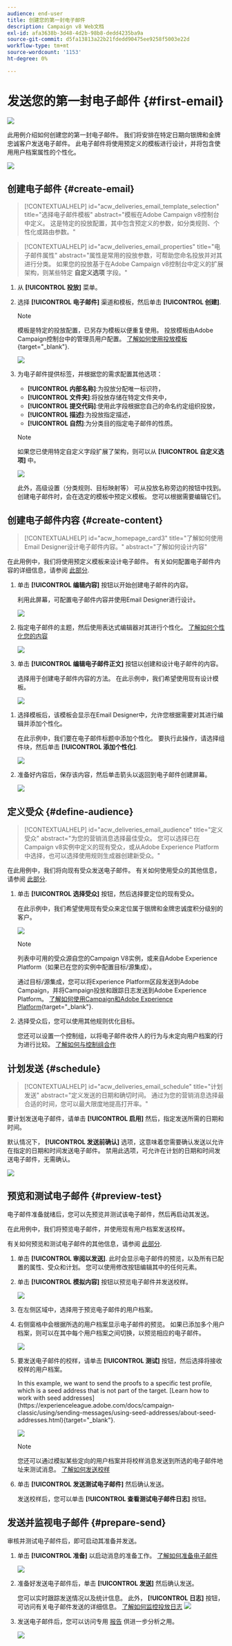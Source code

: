 ```yaml
---
audience: end-user
title: 创建您的第一封电子邮件
description: Campaign v8 Web文档
exl-id: afa3638b-3d48-4d2b-98b8-dedd4235ba9a
source-git-commit: d5fa13813a22b21fdedd90475ee9258f5003e22d
workflow-type: tm+mt
source-wordcount: '1153'
ht-degree: 0%

---
```


# 发送您的第一封电子邮件 {#first-email}

![](../assets/do-not-localize/badge.png)

此用例介绍如何创建您的第一封电子邮件。 我们将安排在特定日期向银牌和金牌忠诚客户发送电子邮件。 此电子邮件将使用预定义的模板进行设计，并将包含使用用户档案属性的个性化。

![](assets/delivery-list.png)

## 创建电子邮件 {#create-email}

>[!CONTEXTUALHELP]
>id="acw_deliveries_email_template_selection"
>title="选择电子邮件模板"
>abstract="模板在Adobe Campaign v8控制台中定义。 这是特定的投放配置，其中包含预定义的参数，如分类规则、个性化或路由参数。"

>[!CONTEXTUALHELP]
>id="acw_deliveries_email_properties"
>title="电子邮件属性"
>abstract="属性是常用的投放参数，可帮助您命名投放并对其进行分类。 如果您的投放基于在Adobe Campaign v8控制台中定义的扩展架构，则某些特定 **自定义选项** 字段。"

1. 从 **[!UICONTROL 投放]** 菜单。

1. 选择 **[!UICONTROL 电子邮件]** 渠道和模板，然后单击 **[!UICONTROL 创建]**.

   >[!NOTE]
   >
   >模板是特定的投放配置，已另存为模板以便重复使用。 投放模板由Adobe Campaign控制台中的管理员用户配置。 [了解如何使用投放模板](https://experienceleague.adobe.com/docs/campaign/campaign-v8/campaigns/send/create-templates.html){target="_blank"}.

   ![](assets/channel-template.png)

1. 为电子邮件提供标签，并根据您的需求配置其他选项：

   * **[!UICONTROL 内部名称]**:为投放分配唯一标识符，
   * **[!UICONTROL 文件夹]**:将投放存储在特定文件夹中，
   * **[!UICONTROL 提交代码]**:使用此字段根据您自己的命名约定组织投放，
   * **[!UICONTROL 描述]**:为投放指定描述，
   * **[!UICONTROL 自然]**:为分类目的指定电子邮件的性质。<!--The content of the list is defined in the delivery template selected when creating the email.-->

   >[!NOTE]
   >
   >如果您已使用特定自定义字段扩展了架构，则可以从 **[!UICONTROL 自定义选项]** 中。

   ![](assets/email-properties.png)

   此外，高级设置（分类规则、目标映射等） 可从投放名称旁边的按钮中找到。 创建电子邮件时，会在选定的模板中预定义模板。 您可以根据需要编辑它们。

## 创建电子邮件内容 {#create-content}

>[!CONTEXTUALHELP]
>id="acw_homepage_card3"
>title="了解如何使用Email Designer设计电子邮件内容。"
>abstract="了解如何设计内容"

在此用例中，我们将使用预定义模板来设计电子邮件。 有关如何配置电子邮件内容的详细信息，请参阅 [此部分](../content/edit-content.md).

1. 单击 **[!UICONTROL 编辑内容]** 按钮以开始创建电子邮件的内容。

   利用此屏幕，可配置电子邮件内容并使用Email Designer进行设计。

   ![](assets/edit-content.png)

1. 指定电子邮件的主题，然后使用表达式编辑器对其进行个性化。 [了解如何个性化您的内容](../personalization/personalize.md)

   ![](assets/subject-line.png)

1. 单击 **[!UICONTROL 编辑电子邮件正文]** 按钮以创建和设计电子邮件的内容。

   选择用于创建电子邮件内容的方法。 在此示例中，我们希望使用现有设计模板。

   ![](assets/import-html.png)

<!--1. Select the HTML or ZIP file to import then click **[!UICONTROL Next]**.

    If your folder contains assets, choose the instance and folder where they should be stored then click **[!UICONTROL Import]**. (+ link to doc on assets?)

    ![](assets/import-folder.png)-->

1. 选择模板后，该模板会显示在Email Designer中，允许您根据需要对其进行编辑并添加个性化。

   在此示例中，我们要在电子邮件标题中添加个性化。 要执行此操作，请选择组件块，然后单击 **[!UICONTROL 添加个性化]**.

   ![](assets/add-perso.png)

1. 准备好内容后，保存该内容，然后单击箭头以返回到电子邮件创建屏幕。

   ![](assets/save-content.png)

## 定义受众 {#define-audience}

>[!CONTEXTUALHELP]
>id="acw_deliveries_email_audience"
>title="定义受众"
>abstract="为您的营销消息选择最佳受众。 您可以选择已在Campaign v8实例中定义的现有受众，或从Adobe Experience Platform中选择，也可以选择使用规则生成器创建新受众。"

在此用例中，我们将向现有受众发送电子邮件。 有关如何使用受众的其他信息，请参阅 [此部分](../audience/about-audiences.md).

1. 单击 **[!UICONTROL 选择受众]** 按钮，然后选择要定位的现有受众。

   在此示例中，我们希望使用现有受众来定位属于银牌和金牌忠诚度积分级别的客户。

   ![](assets/create-audience.png)

   >[!NOTE]
   >
   >列表中可用的受众源自您的Campaign V8实例，或来自Adobe Experience Platform（如果已在您的实例中配置目标/源集成）。
   >
   >通过目标/源集成，您可以将Experience Platform区段发送到Adobe Campaign，并将Campaign投放和跟踪日志发送到Adobe Experience Platform。 [了解如何使用Campaign和Adobe Experience Platform](https://experienceleague.adobe.com/docs/campaign/campaign-v8/connect/ac-aep.html){target="_blank"}.

1. 选择受众后，您可以使用其他规则优化目标。

   您还可以设置一个控制组，以将电子邮件收件人的行为与未定向用户档案的行为进行比较。 [了解如何与控制组合作](../audience/control-group.md)

## 计划发送 {#schedule}

>[!CONTEXTUALHELP]
>id="acw_deliveries_email_schedule"
>title="计划发送"
>abstract="定义发送的日期和确切时间。 通过为您的营销消息选择最合适的时间，您可以最大限度地提高打开率。"

要计划发送电子邮件，请单击 **[!UICONTROL 启用]** 然后，指定发送所需的日期和时间。

默认情况下， **[!UICONTROL 发送前确认]** 选项，这意味着您需要确认发送以允许在指定的日期和时间发送电子邮件。 禁用此选项，可允许在计划的日期和时间发送电子邮件，无需确认。

![](assets/schedule.png)

## 预览和测试电子邮件 {#preview-test}

电子邮件准备就绪后，您可以先预览并测试该电子邮件，然后再启动其发送。

在此用例中，我们将预览电子邮件，并使用现有用户档案发送校样。

有关如何预览和测试电子邮件的其他信息，请参阅 [此部分](../preview-test/preview-test.md).

1. 单击 **[!UICONTROL 审阅以发送]**. 此时会显示电子邮件的预览，以及所有已配置的属性、受众和计划。 您可以使用修改按钮编辑其中的任何元素。

1. 单击 **[!UICONTROL 模拟内容]** 按钮以预览电子邮件并发送校样。

   ![](assets/review-email.png)

1. 在左侧区域中，选择用于预览电子邮件的用户档案。

1. 右侧窗格中会根据所选的用户档案显示电子邮件的预览。 如果已添加多个用户档案，则可以在其中每个用户档案之间切换，以预览相应的电子邮件。

   ![](assets/preview.png)

   <!-- !NOTE
    >
    >Additionally, the **[!UICONTROL Render email]** button allows you to preview the email using mutiple devices or mail providers. Learn on how to preview email rendering-->

1. 要发送电子邮件的校样，请单击 **[!UICONTROL 测试]** 按钮，然后选择将接收校样的用户档案。

   <!--TO REPLACE WITH SUBSTITUTION PROFILE-->In this example, we want to send the proofs to a specific test profile, which is a seed address that is not part of the target. [Learn how to work with seed addresses](https://experienceleague.adobe.com/docs/campaign-classic/using/sending-messages/using-seed-addresses/about-seed-addresses.html){target="_blank"}.

   ![](assets/proof-test-profile.png)

   >[!NOTE]
   >
   >您还可以通过模拟某些定向的用户档案并将校样消息发送到所选的电子邮件地址来测试消息。 [了解如何发送校样](../preview-test/preview-test.md)

1. 单击 **[!UICONTROL 发送测试电子邮件]** 然后确认发送。

   发送校样后，您可以单击 **[!UICONTROL 查看测试电子邮件日志]** 按钮。

## 发送并监视电子邮件 {#prepare-send}

审核并测试电子邮件后，即可启动其准备并发送。

1. 单击 **[!UICONTROL 准备]** 以启动消息的准备工作。 [了解如何准备电子邮件](../monitor/prepare-send.md)

   ![](assets/preparation.png)

1. 准备好发送电子邮件后，单击 **[!UICONTROL 发送]** 然后确认发送。

   您可以实时跟踪发送情况以及统计信息。 此外， **[!UICONTROL 日志]** 按钮，可访问有关电子邮件发送的详细信息。 [了解如何监控投放日志](../monitor/delivery-logs.md)
   ![](assets/logs.png)

1. 发送电子邮件后，您可以访问专用 [报告](../reporting/reports.md) 供进一步分析之用。

   ![](assets/reports.png)
